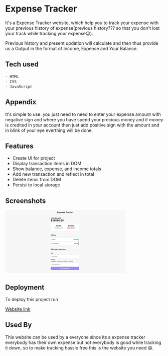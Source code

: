# Expense Tracker

It's a Expense Tracker website, which help you to track your expense with your previous history of expense(previous history??? so that you don't lost your track while tracking your expense😉).

Previous history and present updation will calculate and then thus provide us a Output in the format of Income, Expense and Your Balance.

## Tech used

    - HTML
    - CSS
    - JavaScript

## Appendix

It's simple to use.
you just need to need to enter your expense amount with negative sign and where you have spend your precious money 
and if money is credited in your account then just add positive sign with the amount and in blink of your eye everthing will be done.



## Features

- Create UI for project
- Display transaction items in DOM
- Show balance, expense, and income totals
- Add new transaction and reflect in total
- Delete items from DOM
- Persist to local storage



## Screenshots

  <img src="demo.png" height="200">


## Deployment

To deploy this project run

[Website link](/)

## Used By

This website can be used by a everyone since its a expense tracker everybody has their own expense but not everybody is good while tracking it down, so to make tracking hassle free this is the website you need 😄.
